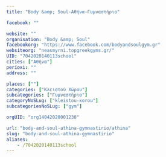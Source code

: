 ```yaml
---
title: "Body &amp; Soul-Αθήνα-Γυμναστήριο"

facebook: ""

website: ""
organisation: "Body &amp; Soul"
facebookorg: "https://www.facebook.com/bodyandsoulgym.gr"
websiteorg: "neasmyrni.topgreekgyms.gr/"
UID: "7042020140113school"
cities: ["Αθήνα"]
perioxi: ""
address: ""

places: [""]
categories: ["Κλειστού Χώρου"]
subcategories: ["Γυμναστήριο"]
categoryNoSLug: ["kleistou-xorou"]
subcategoriesNoSLug: ["gym"]

orgUID: "org14042020001238"

url: "body-and-soul-athina-gymnastirio/athina"
slug: "body-and-soul-athina-gymnastirio"
aliases:
    - /7042020140113school
---
```





